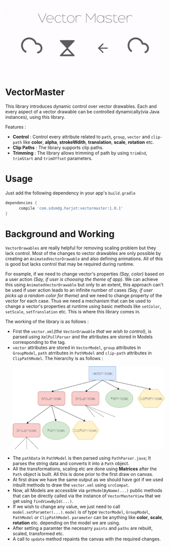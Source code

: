 <div align="center"><img src="/screens/cover_2.gif" width="600"/></div>

# VectorMaster
This library introduces dynamic control over vector drawables. Each and every aspect of a vector drawable can be controlled dynamically(via Java instances), using this library. 

Features :

- <b>Control</b> : Control every attribute related to `path`, `group`, `vector` and `clip-path` like **color**, **alpha**, **strokeWdith**, **translation**, **scale**, **rotation** etc.  
- <b>Clip Paths</b> : The library supports clip paths.
- <b>Trimming</b> : The library allows trimming of path by using `trimEnd`, `trimStart` and `trimOffset` parameters.

# Usage
Just add the following dependency in your app's `build.gradle`
```groovy
dependencies {
      compile 'com.sdsmdg.harjot:vectormaster:1.0.1'
}
```

# Background and Working
`VectorDrawables` are really helpful for removing scaling problem but they lack control. Most of the changes to vector drawables are only possible by creating an `AnimatedVectorDrawable` and also defining animations. All of this is good but lacks control that may be required during runtime. 

For example, if we need to change vector's properties *(Say, color)* based on a user action *(Say, if user is choosing the theme of app)*. We can achieve this using `AnimatedVectorDrawable` but only to an extent, this approach can't be used if user action leads to an infinite number of cases *(Say, if user picks up a random color for theme)* and we need to change property of the vector for each case. Thus we need a mechanism that can be used to change a vector's properties at runtime using basic methods like `setColor`, `setScale`, `setTranslation` etc. This is where this library comes in.

The working of the library is as follows :
- First the `vector.xml`*(the `VectorDrawable` that we wish to control)*, is parsed using `XmlPullParser` and the attributes are stored in Models corresponding to the tag.
- `vector` attributes are stored in `VectorModel`, `group` attributes in `GroupModel`, `path` atrributes in `PathModel` and `clip-path` attributes in `ClipPathModel`. The hierarchy is as follows :<br><br><div align="center"><img src="/screens/Hierarchy.png" width="600"/></div><br>
- The `pathData` in `PathModel` is then parsed using `PathParser.java`; It parses the string data and converts it into a `Path` object.
- All the transformations, scaling etc are done using **Matrices** after the `Path` object is built. All this is done prior to the first draw on canvas.
- At first draw we have the same output as we should have got if we used inbuilt methods to draw the `vector.xml` using `srcCompat`.
- Now, all Models are accessible via `getModelByName(...)` public methods that can be directly called via the instance of `VectorMasterView` that we get using `findViewById(...)`.
- If we wish to change any value, we just need to call `model.setParamter(...)`. `model` is of type `VectorModel`, `GroupModel`, `PathModel` or `ClipPathModel`. `parameter` can be anything like **color**, **scale**, **rotation** etc. depending on the model we are using.
- After setting a paramter the necesarry `paints` and `paths` are rebuilt, scaled, transformed etc.
- A call to `update` method repaints the canvas with the required changes.
